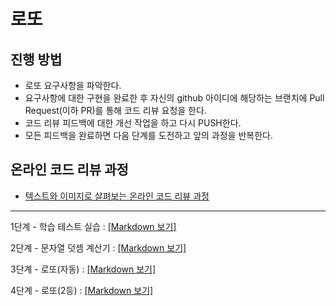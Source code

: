 # 로또
## 진행 방법
* 로또 요구사항을 파악한다.
* 요구사항에 대한 구현을 완료한 후 자신의 github 아이디에 해당하는 브랜치에 Pull Request(이하 PR)를 통해 코드 리뷰 요청을 한다.
* 코드 리뷰 피드백에 대한 개선 작업을 하고 다시 PUSH한다.
* 모든 피드백을 완료하면 다음 단계를 도전하고 앞의 과정을 반복한다.

## 온라인 코드 리뷰 과정
* [텍스트와 이미지로 살펴보는 온라인 코드 리뷰 과정](https://github.com/next-step/nextstep-docs/tree/master/codereview)
---
1단계 - 학습 테스트 실습 : [[Markdown 보기]](./markdown/step01.md)

2단계 - 문자열 덧셈 계산기 : [[Markdown 보기]](./markdown/step02.md)

3단계 - 로또(자동) : [[Markdown 보기]](./markdown/step03.md)

4단계 - 로또(2등) : [[Markdown 보기]](./markdown/step04.md)
